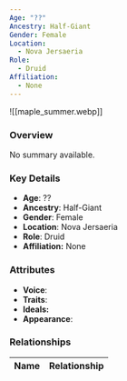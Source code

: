 ```yaml
---
Age: "??"
Ancestry: Half-Giant
Gender: Female
Location:
  - Nova Jersaeria
Role:
  - Druid
Affiliation:
  - None
---
```


![[maple_summer.webp]]

### Overview
No summary available.

### Key Details
- **Age**: ??
- **Ancestry**: Half-Giant
- **Gender**: Female
- **Location**: Nova Jersaeria
- **Role**: Druid
- **Affiliation:** None

### Attributes
- **Voice**: 
- **Traits**: 
- **Ideals:** 
- **Appearance**:

### Relationships

| Name  | Relationship |
| ----- | ------------ |
